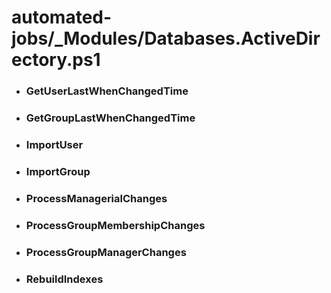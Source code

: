 # automated-jobs/_Modules/Databases.ActiveDirectory.ps1


- ### GetUserLastWhenChangedTime

- ### GetGroupLastWhenChangedTime

- ### ImportUser

- ### ImportGroup

- ### ProcessManagerialChanges

- ### ProcessGroupMembershipChanges

- ### ProcessGroupManagerChanges

- ### RebuildIndexes
